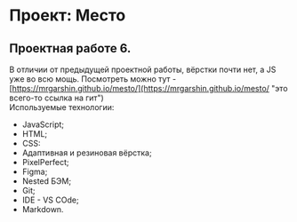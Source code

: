 # Проект: Место

## Проектная работе 6.  
В отличии от предыдущей проектной работы, вёрстки почти нет, а JS уже во всю мощь. Посмотреть можно тут - [https://mrgarshin.github.io/mesto/](https://mrgarshin.github.io/mesto/ "это всего-то ссылка на гит")  
Используемые технологии:  
* JavaScript;
* HTML;
* CSS:
* Адаптивная и резиновая вёрстка;
* PixelPerfect;
* Figma;
* Nested БЭМ;
* Git;
* IDE - VS COde;
* Markdown.